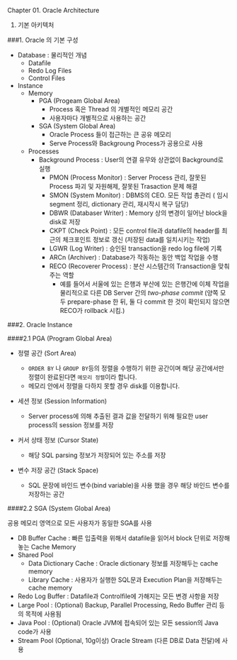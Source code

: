 Chapter 01. Oracle Architecture
01. 기본 아키텍처

###1. Oracle 의 기본 구성
  - Database : 물리적인 개념
    - Datafile
    - Redo Log Files
    - Control Files
  - Instance
    - Memory
      - PGA (Progeam Global Area)
        - Process 혹은 Thread 의 개별적인 메모리 공간
        - 사용자마다 개별적으로 사용하는 공간
      - SGA (System Global Area)
        - Oracle Process 들이 접근하는 큰 공유 메모리
        - Serve Process와 Backgroung Process가 공용으로 사용
    - Processes
      - Background Process : User의 연결 유무와 상관없이 Background로 실행
        - PMON (Process Monitor) : Server Process 관리, 잘못된 Process 파괴 및 자원해제, 잘못된 Trasaction 문제 해결
        - SMON (System Monitor) : DBMS의 CEO. 모든 작업 총관리 ( 임시 segment 정리, dictionary 관리, 재시작시 복구 담당)
        - DBWR (Databaser Writer) : Memory 상의 변경이 일어난 block을 disk로 저장
        - CKPT (Check Point) : 모든 control file과 datafile의 header를 최근의 체크포인트 정보로 갱신 (저장된 data를 일치시키는 작업)
        - LGWR (Log Writer) : 승인된 transaction을 redo log file에 기록
        - ARCn (Archiver) : Database가 작동하는 동안 백업 작업을 수행
        - RECO (Recoverer Process) : 분산 시스템간의 Transaction을 맞춰주는 역할
          - 예를 들어서 서울에 있는 은행과 부산에 있는 은행간에 이체 작업을 물리적으로 다른 DB Server 간의 *two-phase commit*
          (양쪽 모두 prepare-phase 한 뒤, 둘 다 commit 한 것이 확인되지 않으면 RECO가 rollback 시킴.)

###2. Oracle Instance

####2.1 PGA (Program Global Area)

* 정렬 공간 (Sort Area)
  - `ORDER BY` 나 `GROUP BY`등의 정렬을 수행하기 위한 공간이며 해당 공간에서만 정렬이 완료된다면 `메모리 정렬`이라 합니다.
  - 메모리 안에서 정렬을 다하지 못할 경우 disk를 이용합니다.

* 세션 정보 (Session Information)
  - Server process에 의해 추출된 결과 값을 전달하기 위해 필요한 user process의 session 정보를 저장

* 커서 상태 정보 (Cursor State)
  - 해당 SQL parsing 정보가 저장되어 있는 주소를 저장

* 변수 저장 공간 (Stack Space)
  - SQL 문장에 바인드 변수(bind variable)을 사용 했을 경우 해당 바인드 변수를 저장하는 공간

####2.2 SGA (System Global Area)

공용 메모리 영역으로 모든 사용자가 동일한 SGA를 사용

* DB Buffer Cache : 빠른 입출력을 위해서 datafile을 읽어서 block 단위로 저장해 놓는 Cache Memory
* Shared Pool
  - Data Dictionary Cache : Oracle dictionary 정보를 저장해두는 cache memory
  - Library Cache : 사용자가 실행한 SQL문과 Execution Plan을 저장해두는 cache memory
* Redo Log Buffer : Datafile과 Controlfile에 가해지는 모든 변경 사항을 저장
* Large Pool : (Optional) Backup, Parallel Processing, Redo Buffer 관리 등의 목적에 사용됨
* Java Pool : (Optional) Oracle JVM에 접속되어 있는 모든 session의 Java code가 사용
* Stream Pool (Optional, 10g이상) Oracle Stream (다른 DB로 Data 전달)에 사용

